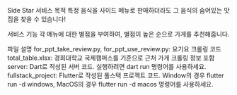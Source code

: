Side Star
서비스 목적
특정 음식을 사이드 메뉴로 판매하더라도 그 음식의 숨어있는 맛집을 찾을 수 있습니다!

서비스 기능
각 메뉴에 대한 별점을 부여하여, 별점이 높은 순으로 가게를 추천해줍니다.

파일 설명
for_ppt_take_review.py, for_ppt_use_review.py: 요기요 크롤링 코드
total_table.xlsx: 경희대학교 국제캠퍼스를 기준으로 근처 가게 크롤링 정보 포함
server: Dart로 작성된 서버 코드. 실행하려면 dart run 명령어를 사용하세요.
fullstack_project: Flutter로 작성된 풀스택 프로젝트 코드. Window의 경우 flutter run -d windows, MacOS의 경우 flutter run -d macos 명령어를 사용하세요.
